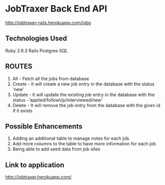 # JobTraxer Back End API

http://jobtraxer-rails.herokuapp.com/jobs

## Technologies Used
Ruby 2.6.3
Rails
Postgres SQL

## ROUTES
1. All - Fetch all the jobs from database
2. Create - It will create a new job entry in the database with the status 'new'
3. Update - It will update the existing job entry in the database with the status -'applied/followUp/interviewed/new'
4. Delete - It will remove the job entry from the database with the given id if it exists

## Possible Enhancements
1. Adding an additional table to manage notes for each job.
2. Add more columns to the table to have more information for each job
3. Being able to add seed data from job sites

## Link to application
http://jobtraxer.herokuapp.com/
